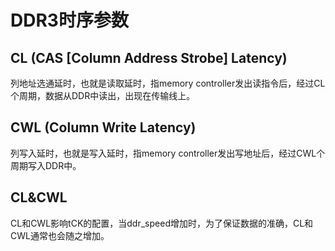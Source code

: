 # DDR3时序参数

## CL (CAS [Column Address Strobe] Latency)

列地址选通延时，也就是读取延时，指memory controller发出读指令后，经过CL个周期，数据从DDR中读出，出现在传输线上。

## CWL (Column Write Latency)

列写入延时，也就是写入延时，指memory controller发出写地址后，经过CWL个周期写入DDR中。

## CL&CWL

CL和CWL影响tCK的配置，当ddr_speed增加时，为了保证数据的准确，CL和CWL通常也会随之增加。

